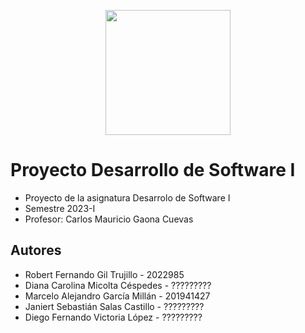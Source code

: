 <p align='center'>
  <img width='200' heigth='225' src='https://user-images.githubusercontent.com/62605744/171186764-43f7aae0-81a9-4b6e-b4ce-af963564eafb.png'>
</p>

# Proyecto Desarrollo de Software I
- Proyecto de la asignatura Desarrolo de Software I
- Semestre 2023-I
- Profesor: Carlos Mauricio Gaona Cuevas

## Autores
- Robert Fernando Gil Trujillo - 2022985
- Diana Carolina Micolta Céspedes - ?????????
- Marcelo Alejandro García Millán - 201941427
- Janiert Sebastián Salas Castillo - ?????????
- Diego Fernando Victoria López - ?????????

